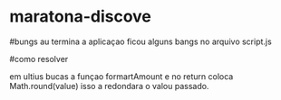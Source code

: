 # maratona-discove

#bungs
au termina a aplicaçao ficou alguns bangs no arquivo script.js

#como resolver

em ultius bucas a funçao formartAmount e no return coloca Math.round(value) isso a redondara o valou passado.
